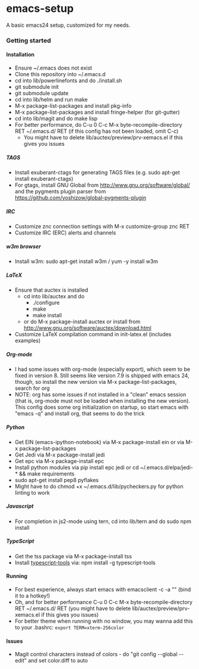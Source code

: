 # emacs-setup

A basic emacs24 setup, customized for my needs.

### Getting started
#### Installation
- Ensure ~/.emacs does not exist
- Clone this repository into ~/.emacs.d
- cd into lib/powerlinefonts and do ./install.sh
- git submodule init
- git submodule update
- cd into lib/helm and run make
- M-x package-list-packages and install pkg-info
- M-x package-list-packages and install fringe-helper (for git-gutter)
- cd into lib/magit and do make lisp
- For better performance, do C-u 0 C-c M-x byte-recompile-directory RET ~/.emacs.d/ RET (if this config has not been loaded, omit C-c)
  - You might have to delete lib/auctex/preview/prv-xemacs.el if this gives you issues

##### TAGS
- Install exuberant-ctags for generating TAGS files (e.g. sudo apt-get install exuberant-ctags)
- For gtags, install GNU Global from http://www.gnu.org/software/global/ and the pygments plugin parser from https://github.com/yoshizow/global-pygments-plugin

##### IRC
- Customize znc connection settings with M-x customize-group znc RET
- Customize IRC (ERC) alerts and channels

##### w3m browser
- Install w3m: sudo apt-get install w3m / yum -y install w3m

##### LaTeX
- Ensure that auctex is installed
  - cd into lib/auctex and do
    - ./configure
    - make
    - make install
  - or do M-x package-install auctex or install from http://www.gnu.org/software/auctex/download.html
- Customize LaTeX compilation command in init-latex.el (includes examples)

##### Org-mode
- I had some issues with org-mode (especially export), which seem to be fixed in version 8. Still seems like version 7.9 is shipped with emacs 24, though, so install the new version via M-x package-list-packages, search for org
- NOTE: org has some issues if not installed in a "clean" emacs session (that is, org-mode must not be loaded when installing the new version). This config does some org initialization on startup, so start emacs with "emacs -q" and install org, that seems to do the trick

##### Python
- Get EIN (emacs-ipython-notebook) via M-x package-install ein or via M-x package-list-packages
- Get Jedi via M-x package-install jedi
- Get epc via M-x package-install epc
- Install python modules via pip install epc jedi or cd ~/.emacs.d/elpa/jedi-* && make requirements
- sudo apt-get install pep8 pyflakes
- Might have to do chmod +x ~/.emacs.d/lib/pycheckers.py for python linting to work

##### Javascript
- For completion in js2-mode using tern, cd into lib/tern and do sudo npm install

##### TypeScript
- Get the tss package via M-x package-install tss
- Install [typescript-tools](https://github.com/clausreinke/typescript-tools) via: npm install -g typescript-tools

#### Running
- For best experience, always start emacs with emacsclient -c -a "" (bind it to a hotkey!)
- Oh, and for better performance C-u 0 C-c M-x byte-recompile-directory RET ~/.emacs.d/ RET (you might have to delete lib/auctex/preview/prv-xemacs.el if this gives you issues)
- For better theme when running with no window, you may wanna add this to your .bashrc: `export TERM=xterm-256color`

#### Issues
- Magit control characters instead of colors - do "git config --global --edit" and set color.diff to auto
